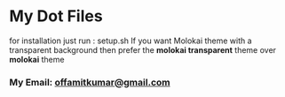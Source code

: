 # My Dot Files


for installation just run : setup.sh
If you want Molokai theme with a transparent background then prefer the __molokai transparent__ theme over __molokai__ theme


### My Email: offamitkumar@gmail.com
